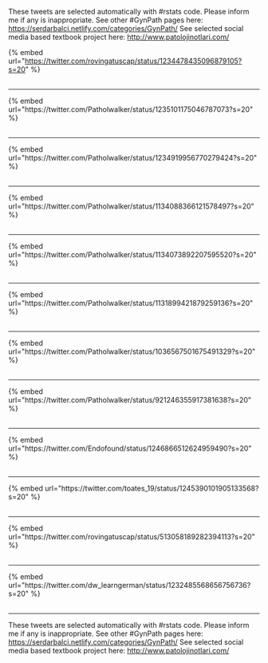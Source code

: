 

These tweets are selected automatically with #rstats code. Please inform me if any is inappropriate.
See other #GynPath pages here: https://serdarbalci.netlify.com/categories/GynPath/ 
See selected social media based textbook project here: http://www.patolojinotlari.com/

{% embed url="https://twitter.com/rovingatuscap/status/1234478435096879105?s=20" %}<br>
<br>
<hr>
{% embed url="https://twitter.com/Patholwalker/status/1235101175046787073?s=20" %}<br>
<br>
<hr>
{% embed url="https://twitter.com/Patholwalker/status/1234919956770279424?s=20" %}<br>
<br>
<hr>
{% embed url="https://twitter.com/Patholwalker/status/1134088366121578497?s=20" %}<br>
<br>
<hr>
{% embed url="https://twitter.com/Patholwalker/status/1134073892207595520?s=20" %}<br>
<br>
<hr>
{% embed url="https://twitter.com/Patholwalker/status/1131899421879259136?s=20" %}<br>
<br>
<hr>
{% embed url="https://twitter.com/Patholwalker/status/1036567501675491329?s=20" %}<br>
<br>
<hr>
{% embed url="https://twitter.com/Patholwalker/status/921246355917381638?s=20" %}<br>
<br>
<hr>
{% embed url="https://twitter.com/Endofound/status/1246866512624959490?s=20" %}<br>
<br>
<hr>
{% embed url="https://twitter.com/toates_19/status/1245390101905133568?s=20" %}<br>
<br>
<hr>
{% embed url="https://twitter.com/rovingatuscap/status/513058189282394113?s=20" %}<br>
<br>
<hr>
{% embed url="https://twitter.com/dw_learngerman/status/1232485568656756736?s=20" %}<br>
<br>
<hr>


These tweets are selected automatically with #rstats code. Please inform me if any is inappropriate.
See other #GynPath pages here: https://serdarbalci.netlify.com/categories/GynPath/ 
See selected social media based textbook project here: http://www.patolojinotlari.com/
